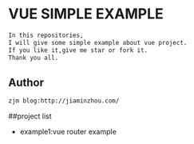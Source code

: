 # VUE SIMPLE EXAMPLE
``` bash
In this repositories,
I will give some simple example about vue project.
If you like it,give me star or fork it.
Thank you all.
```
## Author
``` bash
zjm blog:http://jiaminzhou.com/
```
##project list
*   example1:vue router example